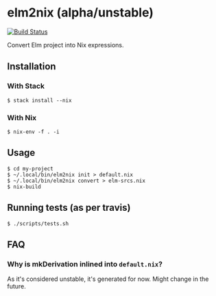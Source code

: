 # elm2nix (alpha/unstable)

[![Build Status](https://travis-ci.org/domenkozar/elm2nix.svg?branch=master)](https://travis-ci.org/domenkozar/elm2nix)

Convert Elm project into Nix expressions.

## Installation

### With Stack

    $ stack install --nix

### With Nix

    $ nix-env -f . -i
    
## Usage

    $ cd my-project
    $ ~/.local/bin/elm2nix init > default.nix
    $ ~/.local/bin/elm2nix convert > elm-srcs.nix
    $ nix-build

## Running tests (as per travis)

    $ ./scripts/tests.sh

## FAQ

### Why is mkDerivation inlined into `default.nix`?
As it's considered unstable, it's generated for now. Might change in the future.
